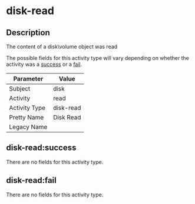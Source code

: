 disk-read
=========

Description
-----------
The content of a disk\volume object was read

The possible fields for this activity type will vary depending on whether the activity was a [success](#disk-readsuccess) or a [fail](#disk-readfail).

| Parameter     | Value     |
| ------------- | --------- |
| Subject       | disk      |
| Activity      | read      |
| Activity Type | disk-read |
| Pretty Name   | Disk Read |
| Legacy Name   |           |

disk-read:success
-----------------

There are no fields for this activity type.


disk-read:fail
--------------

There are no fields for this activity type.
